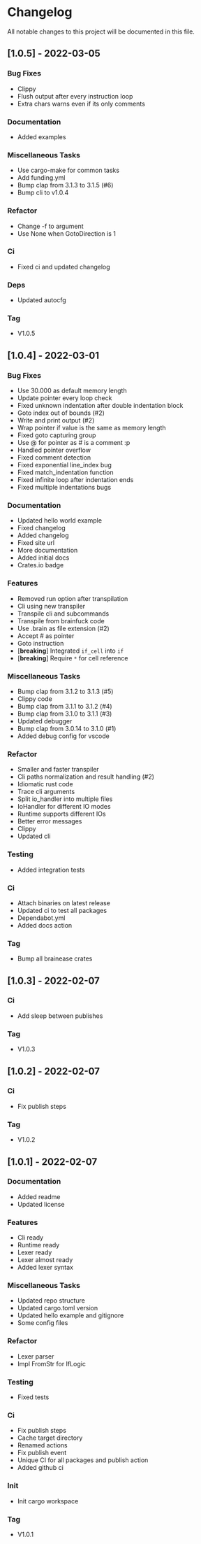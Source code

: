 # Changelog

All notable changes to this project will be documented in this file.

## [1.0.5] - 2022-03-05

### Bug Fixes

- Clippy
- Flush output after every instruction loop
- Extra chars warns even if its only comments

### Documentation

- Added examples

### Miscellaneous Tasks

- Use cargo-make for common tasks
- Add funding.yml
- Bump clap from 3.1.3 to 3.1.5 (#6)
- Bump cli to v1.0.4

### Refactor

- Change -f to argument
- Use None when GotoDirection is 1

### Ci

- Fixed ci and updated changelog

### Deps

- Updated autocfg

### Tag

- V1.0.5

## [1.0.4] - 2022-03-01

### Bug Fixes

- Use 30.000 as default memory length
- Update pointer every loop check
- Fixed unknown indentation after double indentation block
- Goto index out of bounds (#2)
- Write and print output (#2)
- Wrap pointer if value is the same as memory length
- Fixed goto capturing group
- Use @ for pointer as # is a comment :p
- Handled pointer overflow
- Fixed comment detection
- Fixed exponential line_index bug
- Fixed match_indentation function
- Fixed infinite loop after indentation ends
- Fixed multiple indentations bugs

### Documentation

- Updated hello world example
- Fixed changelog
- Added changelog
- Fixed site url
- More documentation
- Added initial docs
- Crates.io badge

### Features

- Removed run option after transpilation
- Cli using new transpiler
- Transpile cli and subcommands
- Transpile from brainfuck code
- Use .brain as file extension (#2)
- Accept # as pointer
- Goto instruction
- [**breaking**] Integrated `if_cell` into `if`
- [**breaking**] Require `*` for cell reference

### Miscellaneous Tasks

- Bump clap from 3.1.2 to 3.1.3 (#5)
- Clippy code
- Bump clap from 3.1.1 to 3.1.2 (#4)
- Bump clap from 3.1.0 to 3.1.1 (#3)
- Updated debugger
- Bump clap from 3.0.14 to 3.1.0 (#1)
- Added debug config for vscode

### Refactor

- Smaller and faster transpiler
- Cli paths normalization and result handling (#2)
- Idiomatic rust code
- Trace cli arguments
- Split io_handler into multiple files
- IoHandler for different IO modes
- Runtime supports different IOs
- Better error messages
- Clippy
- Updated cli

### Testing

- Added integration tests

### Ci

- Attach binaries on latest release
- Updated ci to test all packages
- Dependabot.yml
- Added docs action

### Tag

- Bump all brainease crates

## [1.0.3] - 2022-02-07

### Ci

- Add sleep between publishes

### Tag

- V1.0.3

## [1.0.2] - 2022-02-07

### Ci

- Fix publish steps

### Tag

- V1.0.2

## [1.0.1] - 2022-02-07

### Documentation

- Added readme
- Updated license

### Features

- Cli ready
- Runtime ready
- Lexer ready
- Lexer almost ready
- Added lexer syntax

### Miscellaneous Tasks

- Updated repo structure
- Updated cargo.toml version
- Updated hello example and gitignore
- Some config files

### Refactor

- Lexer parser
- Impl FromStr for IfLogic

### Testing

- Fixed tests

### Ci

- Fix publish steps
- Cache target directory
- Renamed actions
- Fix publish event
- Unique CI for all packages and publish action
- Added github ci

### Init

- Init cargo workspace

### Tag

- V1.0.1

